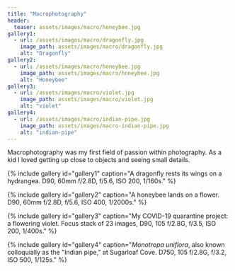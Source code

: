 ```yaml
---
title: "Macrophotography"
header:
  teaser: assets/images/macro/honeybee.jpg
gallery1:
  - url: /assets/images/macro/dragonfly.jpg
    image_path: assets/images/macro/dragonfly.jpg
    alt: "Dragonfly"
gallery2:
  - url: /assets/images/macro/honeybee.jpg
    image_path: assets/images/macro/honeybee.jpg
    alt: "Honeybee"
gallery3:
  - url: /assets/images/macro/violet.jpg
    image_path: assets/images/macro/violet.jpg
    alt: "violet"
gallery4:
  - url: /assets/images/macro/indian-pipe.jpg
    image_path: assets/images/macro-indian-pipe.jpg
    alt: "indian-pipe"
---
```


Macrophotography was my first field of passion within photography. As a kid I loved getting up close to objects and seeing small details.

{% include gallery id="gallery1" caption="A dragonfly rests its wings on a hydrangea. D90, 60mm f/2.8D, f/5.6, ISO 200, 1/160s." %}

{% include gallery id="gallery2" caption="A honeybee lands on a flower. D90, 60mm f/2.8D, f/5.6, ISO 400, 1/2000s." %}

{% include gallery id="gallery3" caption="My COVID-19 quarantine project: a flowering violet. Focus stack of 23 images, D90, 105 f/2.8G, f/3.5, ISO 200, 1/400s." %}

{% include gallery id="gallery4" caption="_Monotropa uniflora_, also known colloquially as the "Indian pipe," at Sugarloaf Cove. D750, 105 f/2.8G, f/3.2, ISO 500, 1/125s." %}
